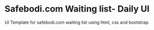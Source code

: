 # Safebodi.com Waiting list- Daily UI 

UI Template for safebodi.com waiting list using html, css and bootstrap.